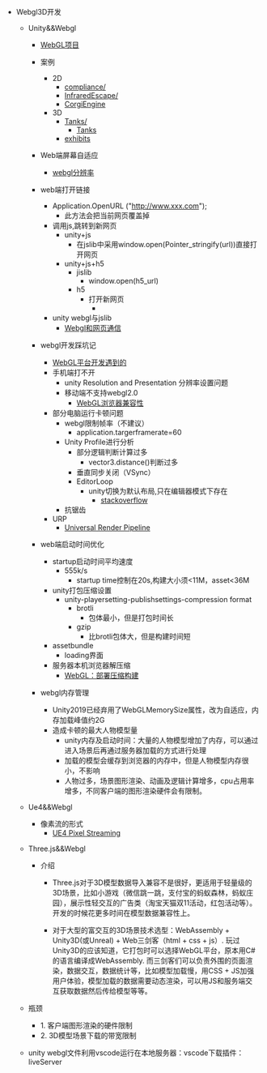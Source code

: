 *   Webgl3D开发
    
    *   Unity&&Webgl
        *   [WebGL项目](https://baijiahao.baidu.com/s?id=1607426266434177655&wfr=spider&for=pc)
        *   案例
            *   2D
                *   [compliance/](https://segs.w3.uvm.edu/demos/compliance/)
                *   [InfraredEscape/](https://atmos.uw.edu/~dargan/EarthGamesUW/InfraredEscape/)
                *   [CorgiEngine](https://corgi-engine.moremountains.com/#demo)
            *   3D
                *   [Tanks/](https://www.wasm.com.cn/demo/Tanks/)
                    *   [Tanks](https://learn.unity.com/project/tanks-tutorial?language=en)
                *   [exhibits](https://ag.purdue.edu/exhibits/wp-content/games/Pharmaforce%20Fighters/index.html)
                    
        *   Web端屏幕自适应
            *   [webgl分辨率](https://blog.csdn.net/qq_38456478/article/details/78869971)
            
        *   web端打开链接
            *   Application.OpenURL ("http://www.xxx.com");
                *   此方法会把当前网页覆盖掉
            *   调用js,跳转到新网页
                *   unity+js
                    *   在jslib中采用window.open(Pointer\_stringify(url))直接打开网页
                *   unity+js+h5
                    *   jislib
                        *   window.open(h5\_url)
                    *   h5
                        *   打开新网页
                            *   <html> <head> <title>pageskip</title> <script language="javascript"> location.replace("[https://vehicles.ghac.cn](https://vehicles.ghac.cn/)") </script> </head> <body> </body> </html>
            *   unity webgl与jslib
                *   [Webgl和网页通信](https://blog.csdn.net/yuan9a/article/details/90640498)
                    
        *   webgl开发踩坑记
            *   [WebGL平台开发遇到的](https://www.codercto.com/a/72962.html)
            *   手机端打不开
                *   unity Resolution and Presentation 分辨率设置问题
                *   移动端不支持webgl2.0
                    *   [WebGL浏览器兼容性](https://docs.unity3d.com/cn/2019.4/Manual/webgl-browsercompatibility.html)
            *   部分电脑运行卡顿问题
                *   webgl限制帧率（不建议）
                    *   application.targerframerate=60
                *   Unity Profile进行分析
                    *   部分逻辑判断计算过多
                        *   vector3.distance()判断过多
                    *   垂直同步关闭（VSync）
                    *   EditorLoop
                        *   unity切换为默认布局,只在编辑器模式下存在
                            *   [stackoverflow](https://stackoverflow.com/questions/64494567/editor-loop-delay-is-it-a-problem-for-my-game)
                *   抗锯齿
            *   URP
                *   [Universal Render Pipeline](https://docs.unity3d.com/Packages/com.unity.render-pipelines.universal@7.1/manual/index.html)
            
        *   web端启动时间优化
            *   startup启动时间平均速度
                *   555k/s
                    *   startup time控制在20s,构建大小须<11M，asset<36M
            *   unity打包压缩设置
                *   unity-playersetting-publishsettings-compression format
                    *   brotli
                        *   包体最小，但是打包时间长
                    *   gzip
                        *   比brotli包体大，但是构建时间短
            *   assetbundle
                *   loading界面
            *   服务器本机浏览器解压缩
                *   [WebGL：部署压缩构建](https://docs.unity3d.com/cn/2019.4/Manual/webgl-deploying.html)
            
        *   webgl内存管理
            *   Unity2019已经弃用了WebGLMemorySize属性，改为自适应，内存加载峰值约2G
            *   造成卡顿的最大人物模型量
                *   unity内存及启动时间：大量的人物模型增加了内存，可以通过进入场景后再通过服务器加载的方式进行处理
                *   加载的模型会缓存到浏览器的内存中，但是人物模型内存很小，不影响
                *   人物过多，场景图形渲染、动画及逻辑计算增多，cpu占用率增多，不同客户端的图形渲染硬件会有限制。
        
    *   Ue4&&Webgl
        *   像素流的形式
            *   [UE4 Pixel Streaming](https://www.jianshu.com/p/879c69e647e2)
                
    *   Three.js&&Webgl
        *   介绍
            *   Three.js对于3D模型数据导入兼容不是很好，更适用于轻量级的3D场景，比如小游戏（微信跳一跳，支付宝的蚂蚁森林，蚂蚁庄园），展示性轻交互的广告类（淘宝天猫双11活动，红包活动等）。开发的时候花更多时间在模型数据兼容性上。
                
            *   对于大型的富交互的3D场景技术选型：WebAssembly + Unity3D(或Unreal) + Web三剑客（html + css + js）. 玩过Unity3D的应该知道，它打包时可以选择WebGL平台，原本用C#的语言编译成WebAssembly. 而三剑客们可以负责外围的页面渲染，数据交互，数据统计等，比如模型加载慢，用CSS + JS加强用户体验，模型加载的数据需要动态渲染，可以用JS和服务端交互获取数据然后传给模型等等。
        
    *   瓶颈
        *   1\. 客户端图形渲染的硬件限制
        *   2\. 3D模型场景下载的带宽限制
    *   unity webgl文件利用vscode运行在本地服务器：vscode下载插件：liveServer